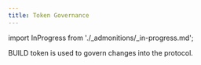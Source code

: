 ```yaml
---
title: Token Governance
---
```


import InProgress from './_admonitions/_in-progress.md';

<InProgress/>

BUILD token is used to govern changes into the protocol.